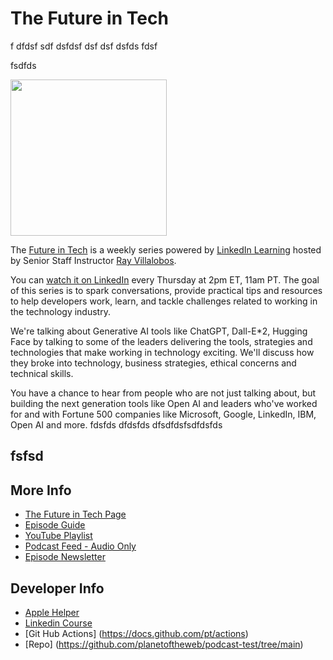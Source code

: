 # The Future in Tech
f
dfdsf
sdf
dsfdsf
dsf
dsf
dsfds
fdsf




fsdfds

<img src="https://raybo.org/tfit-feed/images/artwork.jpg" width="250">

The [Future in Tech](https://go.raybo.org/tfit) is a weekly series powered by [LinkedIn Learning](https://www.linkedin.com/learning/) hosted by Senior Staff Instructor [Ray Villalobos](https://www.linkedin.com/in/planetoftheweb).

You can [watch it on LinkedIn](https://go.raybo.org/tfit-episodes) every Thursday at 2pm ET, 11am PT. The goal of this series is to spark conversations, provide practical tips and resources to help developers work, learn, and tackle challenges related to working in the technology industry.

We're talking about Generative AI tools like ChatGPT, Dall-E*2, Hugging Face by talking to some of the leaders delivering the tools, strategies and technologies that make working in technology exciting. We'll discuss how they broke into technology, business strategies, ethical concerns and technical skills.

You have a chance to hear from people who are not just talking about, but building the next generation tools like Open AI and leaders who've worked for and with Fortune 500 companies like Microsoft, Google, LinkedIn,  IBM,  Open AI and more.
fdsfds
dfdsfds
dfsdfdsfsdfdsfds


fsfsd
---
## More Info
- [The Future in Tech Page](https://go.raybo.org/tfit)
- [Episode Guide](https://go.raybo.org/tfit-episodes)
- [YouTube Playlist](https://go.raybo.org/tfit-youtube)
- [Podcast Feed - Audio Only](https://go.raybo.org/tfit-feed-audio)
- [Episode Newsletter](https://go.raybo.org/tfit-newsletter)

## Developer Info
- [Apple Helper ](https://help.apple.com/itc/podcasts_connect/#/itcbaf351599)
- [Linkedin Course ](https://www.linkedin.com/learning/practical-github-actions/creating-a-marketplace-github-action)
- [Git Hub Actions] (https://docs.github.com/pt/actions)
- [Repo] (https://github.com/planetoftheweb/podcast-test/tree/main)

